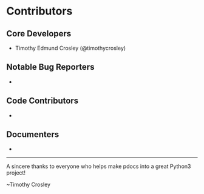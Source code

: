 Contributors
===================

## Core Developers
- Timothy Edmund Crosley (@timothycrosley)

## Notable Bug Reporters
-

## Code Contributors
-

## Documenters
-

--------------------------------------------

A sincere thanks to everyone who helps make pdocs into a great Python3 project!

~Timothy Crosley
